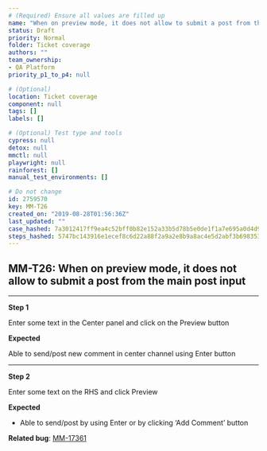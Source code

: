 ```yaml
---
# (Required) Ensure all values are filled up
name: "When on preview mode, it does not allow to submit a post from the main post input"
status: Draft
priority: Normal
folder: Ticket coverage
authors: ""
team_ownership: 
- QA Platform
priority_p1_to_p4: null

# (Optional)
location: Ticket coverage
component: null
tags: []
labels: []

# (Optional) Test type and tools
cypress: null
detox: null
mmctl: null
playwright: null
rainforest: []
manual_test_environments: []

# Do not change
id: 2759570
key: MM-T26
created_on: "2019-08-28T01:56:36Z"
last_updated: ""
case_hashed: 7a3012417ff9ea4c52bff0b82e152a33b5d78b5e0de1f1a7e695a0d4d99ee7979af694fac4c37c9b0ae4c12067080478
steps_hashed: 5747bc143916e1ecef8c6d22a88f2a9a2e8b9a8ac4e5d2abf3b6983539c8feb23547fb411895df2b085befe74b2a5950
---
```


<!-- (Auto-generated) Based on frontmatter's "key" and "name" -->

## MM-T26: When on preview mode, it does not allow to submit a post from the main post input

---

**Step 1**

Enter some text in the Center panel and click on the Preview button

**Expected**

Able to send/post new comment in center channel using Enter button

---

**Step 2**

Enter some text on the RHS and click Preview

**Expected**

- Able to send/post by using Enter or by clicking ‘Add Comment’ button

**Related bug**: [MM-17361](https://mattermost.atlassian.net/browse/MM-17361)
